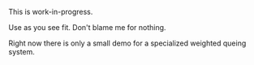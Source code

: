 This is work-in-progress.

Use as you see fit. Don't blame me for nothing.

Right now there is only a small demo for a specialized weighted queing system.



